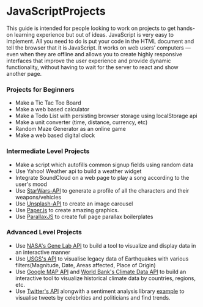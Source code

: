 # JavaScriptProjects
This guide is intended for people looking to work on projects to get hands-on learning experience but out of ideas.
JavaScript is very easy to implement. All you need to do is put your code in the HTML document and tell the browser that it is JavaScript.
It works on web users’ computers — even when they are offline and allows you to create highly responsive interfaces that improve the user experience and provide dynamic functionality, without having to wait for the server to react and show another page.

### Projects for Beginners

* Make a Tic Tac Toe Board
* Make a web based calculator
* Make a Todo List with persisting browser storage using localStorage api
* Make a unit converter (time, distance, currency, etc)
* Random Maze Generator as an online game
* Make a web based digital clock

### Intermediate Level Projects

* Make a script which autofills common signup fields using random data
* Use Yahoo! Weather api to build a weather widget
* Integrate SoundCloud on a web page to play a song according to the user's mood
* Use [StarWars-API](https://swapi.co/) to generate a profile of all the characters and their weapons/vehicles
* Use [Unsplash-API](https://source.unsplash.com/) to create an image carousel
* Use [Paper.js](http://paperjs.org/showcase) to create amazing graphics.
* Use [ParallaxJS](http://matthew.wagerfield.com/parallax/) to create full page parallax boilerplates

### Advanced Level Projects

* Use [NASA's Gene Lab API](https://api.nasa.gov/api.html#genelab) to build a tool to visualize and display data in an interactive manner
* Use [USGS's API](https://earthquake.usgs.gov/fdsnws/event/1/) to visualise legacy data of Earthquakes with various filters(Magnitude, Date, Areas affected, Place of Origin)
* Use [Google MAP API](https://developers.google.com/maps/) and [World Bank's Climate Data API](https://datahelpdesk.worldbank.org/knowledgebase/articles/902061-climate-data-api) to build an interactive tool to visualize historical climate data by countries, regions, etc.
* Use [Twitter's API](https://developer.twitter.com/en/docs) alongwith a sentiment analysis library [example](https://www.npmjs.com/package/sentiment) to visualise tweets by celebrities and politicians and find trends.
